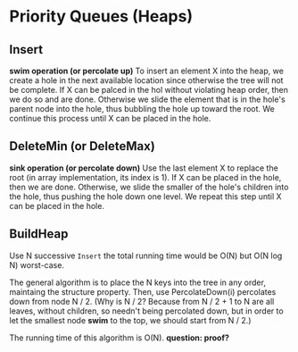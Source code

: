 # Priority Queues (Heaps)

## Insert

__swim operation (or percolate up)__
To insert an element X into the heap, we create a hole in the next available
location since otherwise the tree will not be complete. If X can be palced in
the hol without violating heap order, then we do so and are done. Otherwise we
slide the element that is in the hole's parent node into the hole, thus
bubbling the hole up toward the root. We continue this process until X can be
placed in the hole.


## DeleteMin (or DeleteMax)

__sink operation (or percolate down)__
Use the last element X to replace the root (in array implementation, its index is
1). If X can be placed in the hole, then we are done. Otherwise, we slide the
smaller of the hole's children into the hole, thus pushing the hole down one
level. We repeat this step until X can be placed in the hole.


## BuildHeap

Use N successive `Insert` the total running time would be O(N) but O(N log N)
worst-case.

The general algorithm is to place the N keys into the tree in any order,
maintaing the structure property. Then, use PercolateDown(i) percolates down
from node N / 2. (Why is N / 2? Because from N / 2 + 1 to N are all leaves,
without children, so needn't being percolated down, but in order to let the
smallest node **swim** to the top, we should start from N / 2.)

The running time of this algorithm is O(N).
__question: proof?__
